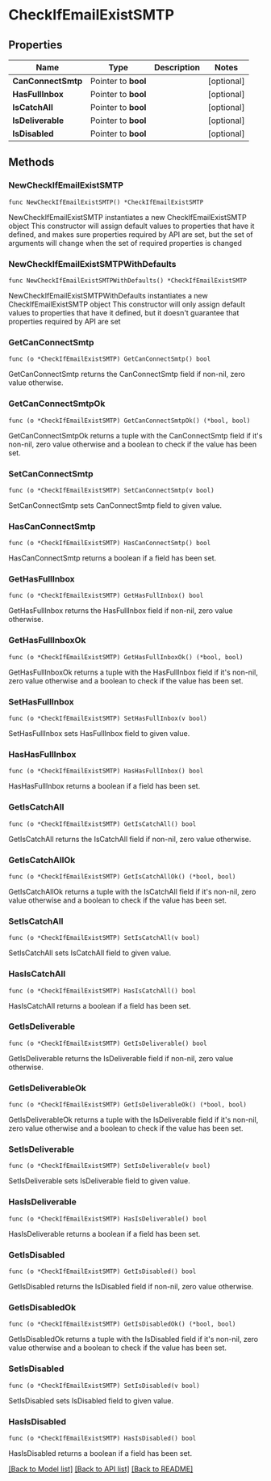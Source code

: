 # CheckIfEmailExistSMTP

## Properties

Name | Type | Description | Notes
------------ | ------------- | ------------- | -------------
**CanConnectSmtp** | Pointer to **bool** |  | [optional] 
**HasFullInbox** | Pointer to **bool** |  | [optional] 
**IsCatchAll** | Pointer to **bool** |  | [optional] 
**IsDeliverable** | Pointer to **bool** |  | [optional] 
**IsDisabled** | Pointer to **bool** |  | [optional] 

## Methods

### NewCheckIfEmailExistSMTP

`func NewCheckIfEmailExistSMTP() *CheckIfEmailExistSMTP`

NewCheckIfEmailExistSMTP instantiates a new CheckIfEmailExistSMTP object
This constructor will assign default values to properties that have it defined,
and makes sure properties required by API are set, but the set of arguments
will change when the set of required properties is changed

### NewCheckIfEmailExistSMTPWithDefaults

`func NewCheckIfEmailExistSMTPWithDefaults() *CheckIfEmailExistSMTP`

NewCheckIfEmailExistSMTPWithDefaults instantiates a new CheckIfEmailExistSMTP object
This constructor will only assign default values to properties that have it defined,
but it doesn't guarantee that properties required by API are set

### GetCanConnectSmtp

`func (o *CheckIfEmailExistSMTP) GetCanConnectSmtp() bool`

GetCanConnectSmtp returns the CanConnectSmtp field if non-nil, zero value otherwise.

### GetCanConnectSmtpOk

`func (o *CheckIfEmailExistSMTP) GetCanConnectSmtpOk() (*bool, bool)`

GetCanConnectSmtpOk returns a tuple with the CanConnectSmtp field if it's non-nil, zero value otherwise
and a boolean to check if the value has been set.

### SetCanConnectSmtp

`func (o *CheckIfEmailExistSMTP) SetCanConnectSmtp(v bool)`

SetCanConnectSmtp sets CanConnectSmtp field to given value.

### HasCanConnectSmtp

`func (o *CheckIfEmailExistSMTP) HasCanConnectSmtp() bool`

HasCanConnectSmtp returns a boolean if a field has been set.

### GetHasFullInbox

`func (o *CheckIfEmailExistSMTP) GetHasFullInbox() bool`

GetHasFullInbox returns the HasFullInbox field if non-nil, zero value otherwise.

### GetHasFullInboxOk

`func (o *CheckIfEmailExistSMTP) GetHasFullInboxOk() (*bool, bool)`

GetHasFullInboxOk returns a tuple with the HasFullInbox field if it's non-nil, zero value otherwise
and a boolean to check if the value has been set.

### SetHasFullInbox

`func (o *CheckIfEmailExistSMTP) SetHasFullInbox(v bool)`

SetHasFullInbox sets HasFullInbox field to given value.

### HasHasFullInbox

`func (o *CheckIfEmailExistSMTP) HasHasFullInbox() bool`

HasHasFullInbox returns a boolean if a field has been set.

### GetIsCatchAll

`func (o *CheckIfEmailExistSMTP) GetIsCatchAll() bool`

GetIsCatchAll returns the IsCatchAll field if non-nil, zero value otherwise.

### GetIsCatchAllOk

`func (o *CheckIfEmailExistSMTP) GetIsCatchAllOk() (*bool, bool)`

GetIsCatchAllOk returns a tuple with the IsCatchAll field if it's non-nil, zero value otherwise
and a boolean to check if the value has been set.

### SetIsCatchAll

`func (o *CheckIfEmailExistSMTP) SetIsCatchAll(v bool)`

SetIsCatchAll sets IsCatchAll field to given value.

### HasIsCatchAll

`func (o *CheckIfEmailExistSMTP) HasIsCatchAll() bool`

HasIsCatchAll returns a boolean if a field has been set.

### GetIsDeliverable

`func (o *CheckIfEmailExistSMTP) GetIsDeliverable() bool`

GetIsDeliverable returns the IsDeliverable field if non-nil, zero value otherwise.

### GetIsDeliverableOk

`func (o *CheckIfEmailExistSMTP) GetIsDeliverableOk() (*bool, bool)`

GetIsDeliverableOk returns a tuple with the IsDeliverable field if it's non-nil, zero value otherwise
and a boolean to check if the value has been set.

### SetIsDeliverable

`func (o *CheckIfEmailExistSMTP) SetIsDeliverable(v bool)`

SetIsDeliverable sets IsDeliverable field to given value.

### HasIsDeliverable

`func (o *CheckIfEmailExistSMTP) HasIsDeliverable() bool`

HasIsDeliverable returns a boolean if a field has been set.

### GetIsDisabled

`func (o *CheckIfEmailExistSMTP) GetIsDisabled() bool`

GetIsDisabled returns the IsDisabled field if non-nil, zero value otherwise.

### GetIsDisabledOk

`func (o *CheckIfEmailExistSMTP) GetIsDisabledOk() (*bool, bool)`

GetIsDisabledOk returns a tuple with the IsDisabled field if it's non-nil, zero value otherwise
and a boolean to check if the value has been set.

### SetIsDisabled

`func (o *CheckIfEmailExistSMTP) SetIsDisabled(v bool)`

SetIsDisabled sets IsDisabled field to given value.

### HasIsDisabled

`func (o *CheckIfEmailExistSMTP) HasIsDisabled() bool`

HasIsDisabled returns a boolean if a field has been set.


[[Back to Model list]](../README.md#documentation-for-models) [[Back to API list]](../README.md#documentation-for-api-endpoints) [[Back to README]](../README.md)


